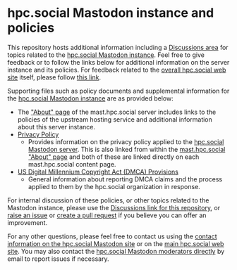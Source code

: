# hpc.social Mastodon instance and policies

This repository hosts additional information including a [Discussions area](https://github.com/hpc-social/mastodon-instance-and-policies/discussions) for topics related to the [hpc.social Mastodon instance](https://mast.hpc.social). Feel free to give feedback or to follow the links below for additional information on the server instance and its policies. For feedback related to the [overall hpc.social web site](https://hpc.social) itself, please follow [this link](https://github.com/hpc-social/hpc-social.github.io/discussions/).

Supporting files such as policy documents and supplemental information 
for the [hpc.social Mastodon instance](https://mast.hpc.social) are as provided below:

* The ["About" page](https://mast.hpc.social/about) of the mast.hpc.social server includes links to the policies of the upstream hosting service and additional information about this server instance.
* [Privacy Policy](https://mast.hpc.social/privacy-policy)
    - Provides information on the privacy policy applied to the [hpc.social Mastodon server](https://mast.hpc.social). This is also linked from within the [mast.hpc.social "About" page](https://mast.hpc.social/about) and both of these are linked directly on each mast.hpc.social content page.
* [US Digital Millennium Copyright Act (DMCA) Provisions](policies/dmca.md)
    - General information about reporting DMCA claims and the process applied to them by the hpc.social organization in response.

For internal discussion of these policies, or other topics related to the Mastodon instance, please use the [Discussions link for this repository](https://github.com/hpc-social/mastodon-policies/discussions), or [raise an issue](https://github.com/hpc-social/mastodon-policies/issues) or [create a pull request](https://github.com/hpc-social/mastodon-policies/pulls) if you believe you can offer an improvement.

For any other questions, please feel free to contact us using the 
[contact information on the hpc.social Mastodon site](https://mast.hpc.social/about) or on the 
[main hpc.social web site](https://hpc.social). You may also contact the [hpc.social Mastodon moderators directly](mailto:mastodon-moderators@hpc.social)
by email to report issues if necessary.
